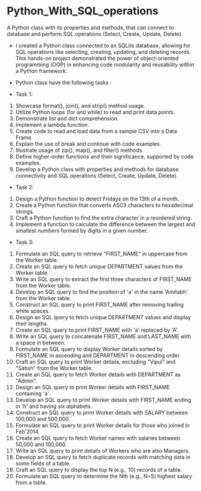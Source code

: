 # Python_With_SQL_operations
A Python class with its properties and methods, that can connect to database and perform SQL operations (Select, Create, Update, Delete).

- I created a Python class connected to an SQLite database, allowing for SQL operations like selecting, creating, updating, and deleting records. This hands-on project demonstrated the power of object-oriented programming (OOP) in enhancing code modularity and reusability within a Python framework.

- Python class have the following tasks :

* Task 1:

1. Showcase format(), join(), and strip() method usage.
2. Utilize Python loops (for and while) to read and print data points.
3. Demonstrate list and dict comprehension.
4. Implement a lambda function.
5. Create code to read and load data from a sample CSV into a Data Frame.
6. Explain the use of break and continue with code examples.
7. Illustrate usage of zip(), map(), and filter() methods.
8. Define higher-order functions and their significance, supported by code examples.
9. Develop a Python class with properties and methods for database connectivity and SQL operations (Select, Create, Update, Delete).

* Task 2:

1. Design a Python function to detect Fridays on the 13th of a month.
2. Create a Python function that converts ASCII characters to hexadecimal strings.
3. Craft a Python function to find the extra character in a reordered string.
4. Implement a function to calculate the difference between the largest and smallest numbers formed by digits in a given number.

* Task 3:

1. Formulate an SQL query to retrieve "FIRST_NAME" in uppercase from the Worker table.
2. Create an SQL query to fetch unique DEPARTMENT values from the Worker table.
3. Write an SQL query to extract the first three characters of FIRST_NAME from the Worker table.
4. Develop an SQL query to find the position of 'a' in the name 'Amitabh' from the Worker table.
5. Construct an SQL query to print FIRST_NAME after removing trailing white spaces.
6. Design an SQL query to fetch unique DEPARTMENT values and display their lengths.
7. Create an SQL query to print FIRST_NAME with 'a' replaced by 'A'.
8. Write an SQL query to concatenate FIRST_NAME and LAST_NAME with a space in between.
9. Formulate an SQL query to display Worker details sorted by FIRST_NAME in ascending and DEPARTMENT in descending order.
10. Craft an SQL query to print Worker details, excluding "Vipul" and "Satish" from the Worker table.
11. Create an SQL query to fetch Worker details with DEPARTMENT as "Admin".
12. Design an SQL query to print Worker details with FIRST_NAME containing 'a'.
13. Develop an SQL query to print Worker details with FIRST_NAME ending in 'h' and having six alphabets.
14. Construct an SQL query to print Worker details with SALARY between 100,000 and 500,000.
15. Formulate an SQL query to print Worker details for those who joined in Feb'2014.
16. Create an SQL query to fetch Worker names with salaries between 50,000 and 100,000.
17. Write an SQL query to print details of Workers who are also Managers.
18. Develop an SQL query to fetch duplicate records with matching data in some fields of a table.
19. Craft an SQL query to display the top N (e.g., 10) records of a table.
20. Formulate an SQL query to determine the Nth (e.g., N=5) highest salary from a table.
